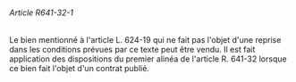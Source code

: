 ###### Article R641-32-1

Le bien mentionné à l'article L. 624-19 qui ne fait pas l'objet d'une reprise dans les conditions prévues par ce texte peut être vendu. Il est fait application des dispositions du premier alinéa de l'article R. 641-32 lorsque ce bien fait l'objet d'un contrat publié.

